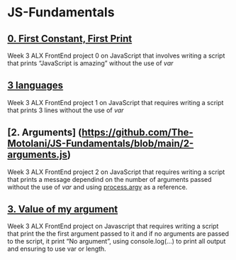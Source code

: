 # JS-Fundamentals

## [0. First Constant, First Print](https://github.com/The-Motolani/JS-Fundamentals/blob/main/0-javascript_is_amazing.js)
Week 3 ALX FrontEnd project 0 on JavaScript that involves writing a script that prints “JavaScript is amazing” without the use of *var*

## [3 languages](https://github.com/The-Motolani/JS-Fundamentals/blob/main/1-multi_languages.js)
Week 3 ALX FrontEnd project 1 on JavaScript that requires writing a script that prints 3 lines without the use of *var*

## [2. Arguments] (https://github.com/The-Motolani/JS-Fundamentals/blob/main/2-arguments.js)
Week 3 ALX FrontEnd project 2 on JavaScript that requires writing a script that prints a message dependind on the number of arguments passed without the use of *var* and using [process.argv](https://nodejs.org/api/process.html#process_process_argv) as a reference.

## [3. Value of my argument]()
Week 3 ALX FrontEnd project on Javascript that requires writing a script that print the  the first argument passed to it and if no arguments are passed to the script, it print “No argument”, using console.log(...) to print all output and ensuring to use var or length.